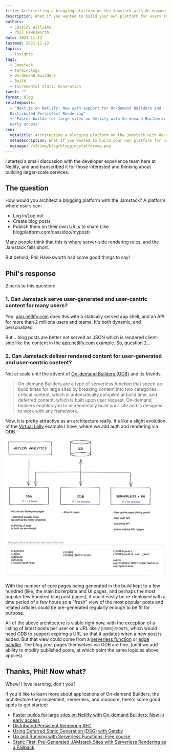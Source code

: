 ```yaml
---
title: Architecting a blogging platform on the Jamstack with On-demand Builders
description: What if you wanted to build your own platform for users to generate content? On-demand Builders may be what you're looking for!
authors:
  - Cassidy Williams
  - Phil Hawksworth
date: 2021-11-12
lastmod: 2021-11-12
topics:
  - insights
tags:
  - Jamstack
  - Terminology
  - On-demand Builders
  - Build
  - Incremental Static Generation
tweet: ""
format: blog
relatedposts:
  - "Next.js on Netlify: Now with support for On-demand Builders and
  Distributed Persistent Rendering"
  - "Faster builds for large sites on Netlify with On-demand Builders: Now in
  early access"
seo:
  metatitle: Architecting a blogging platform on the Jamstack with On-demand Builders
  metadescription: What if you wanted to build your own platform for users to generate content? On-demand Builders may be what you're looking for!
  ogimage: /v3/img/blog/bloggingplatformog.png
---
```


I started a small discussion with the developer experience team here at Netlify, and and transcribed it for those interested and thinking about building larger-scale services.

## The question

How would you architect a blogging platform with the Jamstack? A platform where users can:

- Log in/Log out
- Create blog posts
- Publish them on their own URLs to share (like blogplatform.com/cassidoo/mypost)

Many people think that this is where server-side rendering rules, and the Jamstack falls short.

But behold, Phil Hawksworth had some good things to say!

## Phil's response

2 parts to this question:

### 1. Can Jamstack serve user-generated and user-centric content for many users?

Yep. [app.netlify.com](https://app.netlify.com/) does this with a statically served app shell, and an API for more than 2 millions users and teams. It's both dynamic, and personalized.

But... blog posts are better not served as JSON which is rendered client-side like the content in the [app.netlify.com](https://app.netlify.com/) example. So, question 2...

### 2. Can Jamstack deliver rendered content for user-generated and user-centric content?

Not at scale until the advent of [On-demand Builders (ODB)](https://docs.netlify.com/configure-builds/on-demand-builders/) and its friends.

> On-demand Builders are a type of serverless function that speed up build times for large sites by breaking content into two categories: critical content, which is automatically compiled at build time, and deferred content, which is built upon user request. On-demand builders enables you to incrementally build your site and is designed to work with any framework.

Now, it is pretty attractive as an architecture really. It's like a slight evolution of the [Virtual Lolly](https://github.com/philhawksworth/virtual-lolly) example I have, where we add auth and rendering via ODB.

![Diagram of blog platform site](/v3/img/blog/odbplatformarch.png)

With the number of core pages being generated in the build kept to a few hundred (like, the main boilerplate and UI pages, and perhaps the most popular few hundred blog post pages), it could easily be re-deployed with a time period of a few hours so a "fresh" view of the most popular posts and related articles could be pre-generated regularly enough to be fit for purpose.

All of the above architecture is viable right now, with the exception of a listing of latest posts per user on a URL like `/{USER}/POSTS`, which would need ODB to support expiring a URL so that it updates when a new post is added.
But that view could come from a [serverless function](https://docs.netlify.com/functions/overview/) or [edge handler](https://www.netlify.com/products/edge/edge-handlers/).
The blog post pages themselves via ODB are fine. (until we add ability to modify published posts, at which point the same logic as above applies).

## Thanks, Phil! Now what?

Whew! I love learning, don't you?

If you'd like to learn more about applications of On-demand Builders, the architecture they implement, serverless, and moooore, here's some good spots to get started:

- [Faster builds for large sites on Netlify with On-demand Builders: Now in early access](https://www.netlify.com/blog/2021/04/14/faster-builds-for-large-sites-on-netlify-with-on-demand-builders-now-in-early-access/)
- [Distributed Persistent Rendering RFC](https://github.com/jamstack/jamstack.org/discussions/549)
- [Using Deferred Static Generation (DSG) with Gatsby](https://v4.gatsbyjs.com/docs/how-to/rendering-options/using-deferred-static-generation/)
- [Up and Running with Serverless Functions: Free course](https://explorers.netlify.com/learn/up-and-running-with-serverless-functions)
- [Static First: Pre-Generated JAMstack Sites with Serverless Rendering as a Fallback](https://css-tricks.com/static-first-pre-generated-jamstack-sites-with-serverless-rendering-as-a-fallback/)
